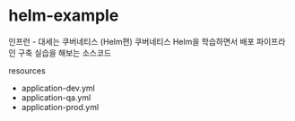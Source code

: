 # helm-example

인프런 - 대세는 쿠버네티스 (Helm편)
쿠버네티스 Helm을 학습하면서 배포 파이프라인 구축 실습을 해보는 소스코드 


resources
- application-dev.yml
- application-qa.yml
- application-prod.yml

    


